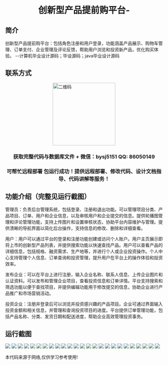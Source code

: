 <p><h1 align="center">创新型产品提前购平台-</h1></p>

## 简介
创新型产品提前购平台：包括角色注册和用户登录，功能涵盖产品展示、购物车管理、订单支付、企业管理及评论反馈，帮助用户浏览和投资新产品，优化购买体验。    --计算机毕业设计源码；毕设源码；java毕业设计源码


## 联系方式
<img src="https://bs-1329754181.cos.ap-shanghai.myqcloud.com/wx.jpg" alt="二维码" style="display: block; margin: 0 auto;" width="200px">
<p><h3 align="center">获取完整代码与数据库文件 + 微信：bysj5151 QQ: 86050149</h3></p>
<p><h3 align="center">可帮忙远程部署 包运行成功！提供远程部署、修改代码、设计文档指导、代码讲解等服务！</h3></p>

## 功能介绍（完整见运行截图）
管理员：负责后台管理系统，包括登录、注册和退出功能。可以管理项目分类、产品项目、订单、用户和企业信息，以及审核用户和企业提交的信息。提供轮播图管理和评论管理功能，支持上传图片和设置审核状态，协助平台内容维护与管理。提供清晰的导航界面以简化后台操作，支持信息的修改、删除和详细查看。

用户：用户可以通过平台的登录和注册功能创建或访问个人账户。用户主页展示即将上市的创新型产品列表，并提供搜索功能以快速查找产品。用户可以查看产品的详细信息，包括规格、融资需求、生产地等，并进行个人或企业投资操作。个人中心支持管理个人信息、订单查询和投资管理，提升用户在平台上的操作体验和投资效率。

发布企业：可以在平台上进行注册，输入企业名称、联系人信息、上传企业图片和认证资料。可以发布和管理企业项目，查看投资信息和订单详情。平台支持搜索和筛选功能以便于查找项目，并提供编辑功能用于修改提交的信息，协助企业进行产品推广和市场营销活动。

投资企业：注册并登录后可以浏览并投资感兴趣的产品项目。企业可通过界面输入投资金额和相关信息，并管理和查询投资项目的进度。平台提供订单管理功能，包括产品名称、分类、发货日期和配送进度，帮助企业高效管理投资事务。


## 运行截图
![](https://bs-1329754181.cos.ap-shanghai.myqcloud.com/ssm/InnovationPurchasePlatform/img/001.jpg)
![](https://bs-1329754181.cos.ap-shanghai.myqcloud.com/ssm/InnovationPurchasePlatform/img/002.jpg)
![](https://bs-1329754181.cos.ap-shanghai.myqcloud.com/ssm/InnovationPurchasePlatform/img/003.jpg)
![](https://bs-1329754181.cos.ap-shanghai.myqcloud.com/ssm/InnovationPurchasePlatform/img/004.jpg)
![](https://bs-1329754181.cos.ap-shanghai.myqcloud.com/ssm/InnovationPurchasePlatform/img/005.jpg)
![](https://bs-1329754181.cos.ap-shanghai.myqcloud.com/ssm/InnovationPurchasePlatform/img/006.jpg)
![](https://bs-1329754181.cos.ap-shanghai.myqcloud.com/ssm/InnovationPurchasePlatform/img/007.jpg)
![](https://bs-1329754181.cos.ap-shanghai.myqcloud.com/ssm/InnovationPurchasePlatform/img/008.jpg)
![](https://bs-1329754181.cos.ap-shanghai.myqcloud.com/ssm/InnovationPurchasePlatform/img/009.jpg)
![](https://bs-1329754181.cos.ap-shanghai.myqcloud.com/ssm/InnovationPurchasePlatform/img/010.jpg)
![](https://bs-1329754181.cos.ap-shanghai.myqcloud.com/ssm/InnovationPurchasePlatform/img/011.jpg)
![](https://bs-1329754181.cos.ap-shanghai.myqcloud.com/ssm/InnovationPurchasePlatform/img/012.jpg)
![](https://bs-1329754181.cos.ap-shanghai.myqcloud.com/ssm/InnovationPurchasePlatform/img/013.jpg)
![](https://bs-1329754181.cos.ap-shanghai.myqcloud.com/ssm/InnovationPurchasePlatform/img/014.jpg)
![](https://bs-1329754181.cos.ap-shanghai.myqcloud.com/ssm/InnovationPurchasePlatform/img/015.jpg)
![](https://bs-1329754181.cos.ap-shanghai.myqcloud.com/ssm/InnovationPurchasePlatform/img/016.jpg)
![](https://bs-1329754181.cos.ap-shanghai.myqcloud.com/ssm/InnovationPurchasePlatform/img/017.jpg)
![](https://bs-1329754181.cos.ap-shanghai.myqcloud.com/ssm/InnovationPurchasePlatform/img/018.jpg)
![](https://bs-1329754181.cos.ap-shanghai.myqcloud.com/ssm/InnovationPurchasePlatform/img/019.jpg)
![](https://bs-1329754181.cos.ap-shanghai.myqcloud.com/ssm/InnovationPurchasePlatform/img/020.jpg)
![](https://bs-1329754181.cos.ap-shanghai.myqcloud.com/ssm/InnovationPurchasePlatform/img/021.jpg)
![](https://bs-1329754181.cos.ap-shanghai.myqcloud.com/ssm/InnovationPurchasePlatform/img/022.jpg)
![](https://bs-1329754181.cos.ap-shanghai.myqcloud.com/ssm/InnovationPurchasePlatform/img/023.jpg)
![](https://bs-1329754181.cos.ap-shanghai.myqcloud.com/ssm/InnovationPurchasePlatform/img/024.jpg)
![](https://bs-1329754181.cos.ap-shanghai.myqcloud.com/ssm/InnovationPurchasePlatform/img/025.jpg)

<p>本代码来源于网络,仅供学习参考使用!</p>
